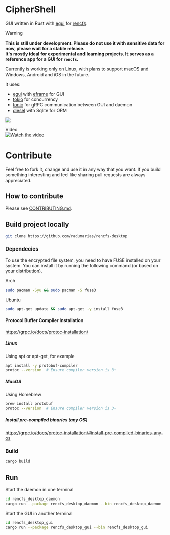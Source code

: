 # CipherShell

GUI written in Rust with [egui](https://crates.io/crates/egui) for [rencfs](https://github.com/radumarias/rencfs).

> [!WARNING]  
> **This is still under development. Please do not use it with sensitive data for now, please wait for a
stable release.  
> It's mostly ideal for experimental and learning projects. It serves as a reference app for a GUI for `rencfs`.**

Currently is working only on Linux, with plans to support macOS and Windows, Android and iOS in the future.

It uses:
- [egui](https://crates.io/crates/egui) with [eframe](https://crates.io/crates/eframe) for GUI
- [tokio](https://crates.io/crates/tokio) for concurrency
- [tonic](https://crates.io/crates/tonic) for gRPC communication between GUI and daemon
- [diesel](https://crates.io/crates/diesel) with Sqlite for ORM

![](https://github.com/radumarias/rencfs_desktop/blob/main/demo.gif)

Video  
[![Watch the video](https://img.youtube.com/vi/MkWMS3Qmk1I/0.jpg)](https://youtu.be/MkWMS3Qmk1I)

# Contribute

Feel free to fork it, change and use it in any way that you want.
If you build something interesting and feel like sharing pull requests are always appreciated.

## How to contribute

Please see [CONTRIBUTING.md](CONTRIBUTING.md).

## Build project locally

```bash
git clone https://github.com/radumarias/rencfs-desktop
```

### Dependecies

To use the encrypted file system, you need to have FUSE installed on your system. You can install it by running the
following command (or based on your distribution).

Arch

```bash
sudo pacman -Syu && sudo pacman -S fuse3
```

Ubuntu

```bash
sudo apt-get update && sudo apt-get -y install fuse3
```


#### Protocol Buffer Compiler Installation

https://grpc.io/docs/protoc-installation/

##### Linux

Using apt or apt-get, for example

```bash
apt install -y protobuf-compiler
protoc --version  # Ensure compiler version is 3+
```

##### MacOS

Using Homebrew

```bash
brew install protobuf
protoc --version  # Ensure compiler version is 3+
```

##### Install pre-compiled binaries (any OS) 

https://grpc.io/docs/protoc-installation/#install-pre-compiled-binaries-any-os

### Build

```bash
cargo build
```

## Run

Start the daemon in one terminal

```bash
cd rencfs_desktop_daemon
cargo run --package rencfs_desktop_daemon --bin rencfs_desktop_daemon
```

Start the GUI in another terminal

```bash
cd rencfs_desktop_gui
cargo run --package rencfs_desktop_gui --bin rencfs_desktop_gui
```
